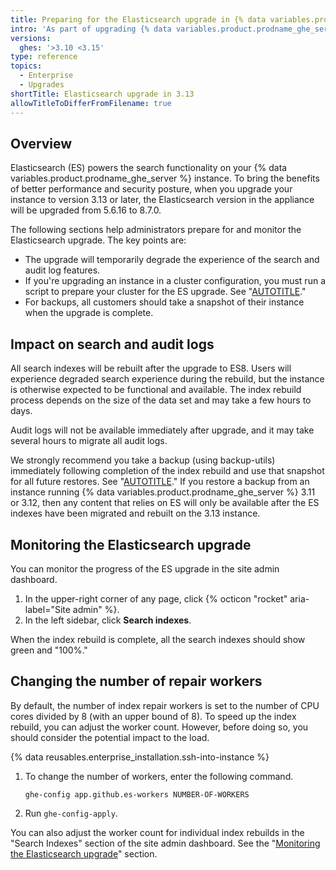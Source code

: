```yaml
---
title: Preparing for the Elasticsearch upgrade in {% data variables.product.prodname_ghe_server %} 3.13
intro: 'As part of upgrading {% data variables.product.prodname_ghe_server %} to version 3.13 or later, the Elasticsearch service will be upgraded.'
versions:
  ghes: '>3.10 <3.15'
type: reference
topics:
  - Enterprise
  - Upgrades
shortTitle: Elasticsearch upgrade in 3.13
allowTitleToDifferFromFilename: true
---
```


## Overview

Elasticsearch (ES) powers the search functionality on your {% data variables.product.prodname_ghe_server %} instance. To bring the benefits of better performance and security posture, when you upgrade your instance to version 3.13 or later, the Elasticsearch version in the appliance will be upgraded from 5.6.16 to 8.7.0.

The following sections help administrators prepare for and monitor the Elasticsearch upgrade. The key points are:

* The upgrade will temporarily degrade the experience of the search and audit log features.
* If you're upgrading an instance in a cluster configuration, you must run a script to prepare your cluster for the ES upgrade. See "[AUTOTITLE](/admin/monitoring-managing-and-updating-your-instance/configuring-clustering/upgrading-a-cluster#upgrading-the-cluster-nodes)."
* For backups, all customers should take a snapshot of their instance when the upgrade is complete.

## Impact on search and audit logs

All search indexes will be rebuilt after the upgrade to ES8. Users will experience degraded search experience during the rebuild, but the instance is otherwise expected to be functional and available. The index rebuild process depends on the size of the data set and may take a few hours to days.

Audit logs will not be available immediately after upgrade, and it may take several hours to migrate all audit logs.

We strongly recommend you take a backup (using backup-utils) immediately following completion of the index rebuild and use that snapshot for all future restores. See "[AUTOTITLE](/admin/backing-up-and-restoring-your-instance/configuring-backups-on-your-instance)." If you restore a backup from an instance running {% data variables.product.prodname_ghe_server %} 3.11 or 3.12, then any content that relies on ES will only be available after the ES indexes have been migrated and rebuilt on the 3.13 instance.

## Monitoring the Elasticsearch upgrade

You can monitor the progress of the ES upgrade in the site admin dashboard.

1. In the upper-right corner of any page, click {% octicon "rocket" aria-label="Site admin" %}.
1. In the left sidebar, click **Search indexes**.

When the index rebuild is complete, all the search indexes should show green and "100%."

## Changing the number of repair workers

By default, the number of index repair workers is set to the number of CPU cores divided by 8 (with an upper bound of 8). To speed up the index rebuild, you can adjust the worker count. However, before doing so, you should consider the potential impact to the load.

{% data reusables.enterprise_installation.ssh-into-instance %}
1. To change the number of workers, enter the following command.

      ```shell copy
      ghe-config app.github.es-workers NUMBER-OF-WORKERS
      ```

1. Run `ghe-config-apply`.

You can also adjust the worker count for individual index rebuilds in the "Search Indexes" section of the site admin dashboard. See the "[Monitoring the Elasticsearch upgrade](#monitoring-the-elasticsearch-upgrade)" section.
